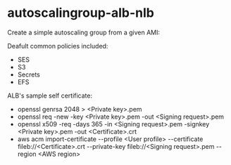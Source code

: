 # autoscalingroup-alb-nlb

Create a simple autoscaling group from a given AMI:

Deafult common policies included:
- SES
- S3
- Secrets
- EFS
  
ALB's sample self certificate:
- openssl genrsa 2048 &gt; &lt;Private key&gt;.pem
- openssl req -new -key &lt;Private key&gt;.pem -out &lt;Signing request&gt;.pem
- openssl x509 -req -days 365 -in &lt;Signing request&gt;.pem -signkey &lt;Private key&gt;.pem -out &lt;Certificate&gt;.crt
- aws acm import-certificate --profile &lt;User profile&gt; --certificate fileb://&lt;Certificate&gt;.crt --private-key fileb://&lt;Signing request&gt;.pem --region &lt;AWS region&gt;
